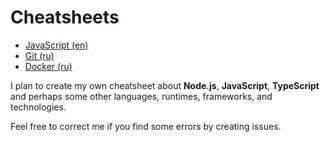 # Cheatsheets

- [JavaScript (en)](./javascript-en.md)
- [Git (ru)](./git-ru.md)
- [Docker (ru)](./docker-ru.md)

I plan to create my own cheatsheet about **Node.js**, **JavaScript**, **TypeScript** and perhaps some other languages, runtimes, frameworks, and technologies.

Feel free to correct me if you find some errors by creating issues.